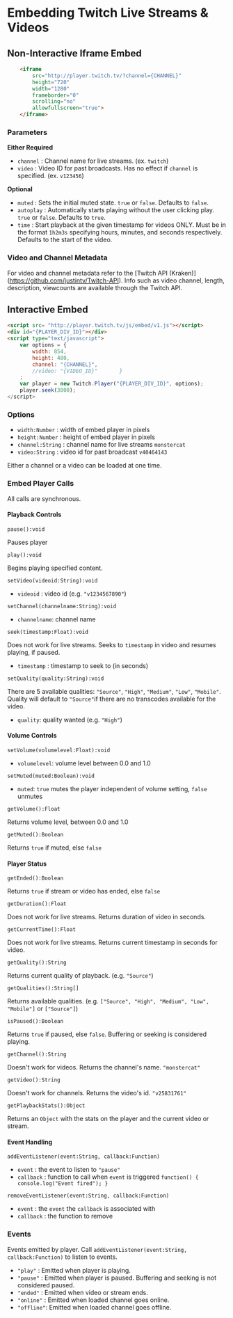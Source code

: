 # Embedding Twitch Live Streams & Videos


## Non-Interactive Iframe Embed
```html
    <iframe 
        src="http://player.twitch.tv/?channel={CHANNEL}" 
        height="720" 
        width="1280" 
        frameborder="0" 
        scrolling="no"
        allowfullscreen="true">
    </iframe>
```

### Parameters
**Either Required**
- `channel`   : Channel name for live streams. (ex. `twitch`)
- `video`     : Video ID for past broadcasts. Has no effect if `channel` is specified. (ex. `v123456`)

**Optional**
- `muted`     : Sets the initial muted state. `true` or `false`. Defaults to `false`.
- `autoplay`  : Automatically starts playing without the user clicking play. `true` or `false`. Defaults to `true`.
- `time`      : Start playback at the given timestamp for videos ONLY. Must be in the format `1h2m3s` specifying hours, minutes, and seconds respectively. Defaults to the start of the video.

### Video and Channel Metadata
For video and channel metadata refer to the [Twitch API (Kraken)] (https://github.com/justintv/Twitch-API).
Info such as video channel, length, description, viewcounts are available through the Twitch API.

## Interactive Embed
```html
<script src= "http://player.twitch.tv/js/embed/v1.js"></script>
<div id="{PLAYER_DIV_ID}"></div>
<script type="text/javascript">
	var options = {
		width: 854,
		height: 480,
		channel: "{CHANNEL}", 
		//video: "{VIDEO_ID}"		}
	;
	var player = new Twitch.Player("{PLAYER_DIV_ID}", options);
	player.seek(3000);
</script>
```

### Options
- `width:Number`	: width of embed player in pixels
- `height:Number`	: height of embed player in pixels
- `channel:String`	: channel name for live streams `monstercat` 
- `video:String`	: video id for past broadcast `v40464143` 

Either a channel or a video can be loaded at one time.

### Embed Player Calls
All calls are synchronous.

#### Playback Controls
`pause():void`

Pauses player

`play():void`

Begins playing specified content.

`setVideo(videoid:String):void` 

- `videoid`     : video id (e.g. `"v1234567890"`)

`setChannel(channelname:String):void`

- `channelname`: channel name 

`seek(timestamp:Float):void`

Does not work for live streams. Seeks to `timestamp` in video and resumes playing, if paused.
- `timestamp`   : timestamp to seek to (in seconds)

`setQuality(quality:String):void`

There are 5 available qualities: `"Source"`, `"High"`, `"Medium"`, `"Low"`, `"Mobile"`.
Quality will default to `"Source"`if there are no transcodes available for the video.
- `quality`: quality wanted (e.g. `"High"`) 

#### Volume Controls

`setVolume(volumelevel:Float):void`

- `volumelevel`: volume level between 0.0 and 1.0

`setMuted(muted:Boolean):void`

- `muted`: `true` mutes the player independent of volume setting, `false` unmutes

`getVolume():Float`

Returns volume level, between 0.0 and 1.0

`getMuted():Boolean`

Returns `true` if muted, else `false`

#### Player Status
`getEnded():Boolean`

Returns `true` if stream or video has ended, else `false`

`getDuration():Float`

Does not work for live streams. Returns duration of video in seconds.

`getCurrentTime():Float`

Does not work for live streams. Returns current timestamp in seconds for video.

`getQuality():String`

Returns current quality of playback. (e.g. `"Source"`)

`getQualities():String[]`

Returns available qualities. (e.g. `["Source", "High", "Medium", "Low", "Mobile"]` or `["Source"]`)

`isPaused():Boolean`

Returns `true` if paused, else `false`. Buffering or seeking is considered playing.

`getChannel():String`

Doesn't work for videos. Returns the channel's name. `"monstercat"`

`getVideo():String`

Doesn't work for channels. Returns the video's id. `"v25831761"`

`getPlaybackStats():Object`

Returns an `Object` with the stats on the player and the current video or stream.

#### Event Handling

`addEventListener(event:String, callback:Function)`

- `event`     : the event to listen to `"pause"`
- `callback`  : function to call when `event` is triggered `function() { console.log("Event fired"); }`

`removeEventListener(event:String, callback:Function)`

- `event`     : the `event` the `callback` is associated with
- `callback`  : the function to remove 


### Events
Events emitted by player. Call `addEventListener(event:String, callback:Function)` to listen to events.

- `"play"`   : Emitted when player is playing.
- `"pause"`  : Emitted when player is paused. Buffering and seeking is not considered paused.
- `"ended"`  : Emitted when video or stream ends.
- `"online"` : Emitted when loaded channel goes online.
- `"offline"`: Emitted when loaded channel goes offline.


